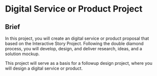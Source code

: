 # Digital Service or Product Project
## Brief
In this project, you will create an digital service or product proposal that based on the Interactive Story Project. Following the double diamond process, you will develop, design, and deliver research, ideas, and a solution mockup.

This project will serve as a basis for a followup design project, where you will design a digital service or product.
